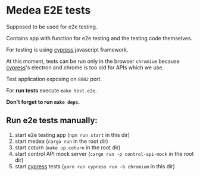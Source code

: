 Medea E2E tests
==============

Supposed to be used for e2e testing.

Contains app with function for e2e testing and the testing code themselves.

For testing is using [cypress] javascript framework.

At this moment, tests can be run only 
in the browser `chromium` because [cypress]'s electron 
and chrome is too old for APIs which we use.

Test application exposing on `8082` port.

For __run tests__ execute `make test.e2e`.

__Don't forget to run `make deps`.__

## Run e2e tests manually:
1. start e2e testing app (`npm run start` in this dir)
2. start medea (`cargo run` in the root dir)
3. start coturn (`make up.coturn` in the root dir)
4. start control API mock server (`cargo run -p control-api-mock` in the root dir)
5. start [cypress] tests (`yarn run cypress run -b chromium` in this dir)


[cypress]: https://www.cypress.io/

